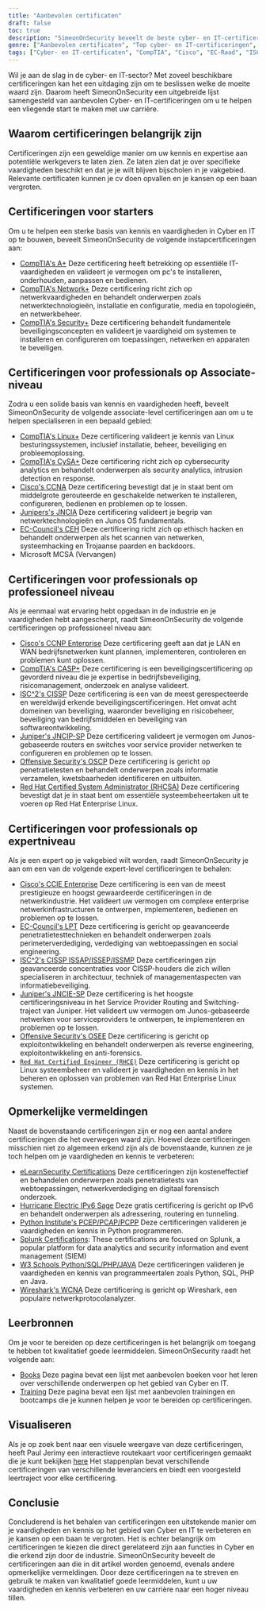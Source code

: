 ```yaml
---
title: "Aanbevolen certificaten"
draft: false
toc: true
description: "SimeonOnSecurity beveelt de beste cyber- en IT-certificeringen aan voor mensen die een baan zoeken. De lijst bevat certificeringen van CompTIA, Cisco, EC-Council, ISC2, Juniper, Microsoft en Offensive Security, met verschillende expertiseniveaus - Entry, Associate, Professional en Expert. Alle genoemde certificeringen zijn direct gerelateerd aan functies in Cyber en zullen de kandidaat veel voordeel opleveren. Bekijk de interactieve routekaart voor certificeringen voor een visuele weergave. Leermiddelen zoals boeken en training zijn ook beschikbaar."
genre: ["Aanbevolen certificaten", "Top cyber- en IT-certificeringen", "Beste certificaten voor werkzoekenden", "SimeonOnSecurity Certificeringsaanbevelingen", "CompTIA-certificeringen", "Cisco-certificeringen", "EC-Raad certificeringen", "ISC2-Certificeringen", "Juniper-certificeringen", "Microsoft-certificeringen"]
tags: ["Cyber- en IT-certificaten", "CompTIA", "Cisco", "EC-Raad", "ISC2", "Juniper", "Microsoft", "Offensieve beveiliging", "professionals op instapniveau", "Cybervaardigheden", "Beveiliging", "Linux", "CySA", "CCNA", "JNCIA", "CEH", "MCSA", "CCNP Onderneming", "CASP", "CISSP", "JNCIP-SP", "OSCP", "RHCSA", "aanbevelingen", "boeken", "opleiding", "interactief stappenplan voor certificering", "netwerken", "ethisch hacken", "penetratietesten", "systeembeheer", "IPv6"]
---
```

 Wil je aan de slag in de cyber- en IT-sector? Met zoveel beschikbare certificeringen kan het een uitdaging zijn om te beslissen welke de moeite waard zijn. Daarom heeft SimeonOnSecurity een uitgebreide lijst samengesteld van aanbevolen Cyber- en IT-certificeringen om u te helpen een vliegende start te maken met uw carrière.

## Waarom certificeringen belangrijk zijn

Certificeringen zijn een geweldige manier om uw kennis en expertise aan potentiële werkgevers te laten zien. Ze laten zien dat je over specifieke vaardigheden beschikt en dat je je wilt blijven bijscholen in je vakgebied. Relevante certificaten kunnen je cv doen opvallen en je kansen op een baan vergroten.

## Certificeringen voor starters

Om u te helpen een sterke basis van kennis en vaardigheden in Cyber en IT op te bouwen, beveelt SimeonOnSecurity de volgende instapcertificeringen aan:

- [CompTIA's A+](https://www.comptia.org/certifications/a) Deze certificering heeft betrekking op essentiële IT-vaardigheden en valideert je vermogen om pc's te installeren, onderhouden, aanpassen en bedienen.
- [CompTIA's Network+](https://www.comptia.org/certifications/network) Deze certificering richt zich op netwerkvaardigheden en behandelt onderwerpen zoals netwerktechnologieën, installatie en configuratie, media en topologieën, en netwerkbeheer.
- [CompTIA's Security+](https://www.comptia.org/certifications/security) Deze certificering behandelt fundamentele beveiligingsconcepten en valideert je vaardigheid om systemen te installeren en configureren om toepassingen, netwerken en apparaten te beveiligen.

## Certificeringen voor professionals op Associate-niveau

Zodra u een solide basis van kennis en vaardigheden heeft, beveelt SimeonOnSecurity de volgende associate-level certificeringen aan om u te helpen specialiseren in een bepaald gebied:

- [CompTIA's Linux+](https://www.comptia.org/certifications/linux) Deze certificering valideert je kennis van Linux besturingssystemen, inclusief installatie, beheer, beveiliging en probleemoplossing.
- [CompTIA's CySA+](https://www.comptia.org/certifications/cybersecurity-analyst) Deze certificering richt zich op cybersecurity analytics en behandelt onderwerpen als security analytics, intrusion detection en response.
- [Cisco's CCNA](https://www.cisco.com/c/en/us/training-events/training-certifications/certifications/associate/ccna.html) Deze certificering bevestigt dat je in staat bent om middelgrote gerouteerde en geschakelde netwerken te installeren, configureren, bedienen en problemen op te lossen.
- [Junipers's JNCIA](https://www.juniper.net/us/en/training/certification/certification-tracks/sp-routing-switching-track?tab=jnciajunos) Deze certificering valideert je begrip van netwerktechnologieën en Junos OS fundamentals.
- [EC-Council's CEH](https://www.eccouncil.org/programs/certified-ethical-hacker-ceh/) Deze certificering richt zich op ethisch hacken en behandelt onderwerpen als het scannen van netwerken, systeemhacking en Trojaanse paarden en backdoors.
- Microsoft MCSA (Vervangen)

## Certificeringen voor professionals op professioneel niveau

Als je eenmaal wat ervaring hebt opgedaan in de industrie en je vaardigheden hebt aangescherpt, raadt SimeonOnSecurity de volgende certificeringen op professioneel niveau aan:

- [Cisco's CCNP Enterprise](https://www.cisco.com/c/en/us/training-events/training-certifications/certifications/professional/ccnp-enterprise.html) Deze certificering geeft aan dat je LAN en WAN bedrijfsnetwerken kunt plannen, implementeren, controleren en problemen kunt oplossen.
- [CompTIA's CASP+](https://www.comptia.org/certifications/comptia-advanced-security-practitioner) Deze certificering is een beveiligingscertificering op gevorderd niveau die je expertise in bedrijfsbeveiliging, risicomanagement, onderzoek en analyse valideert.
- [ISC^2's CISSP](https://www.isc2.org/Certifications/CISSP#) Deze certificering is een van de meest gerespecteerde en wereldwijd erkende beveiligingscertificeringen. Het omvat acht domeinen van beveiliging, waaronder beveiliging en risicobeheer, beveiliging van bedrijfsmiddelen en beveiliging van softwareontwikkeling.
- [Juniper's JNCIP-SP](https://www.juniper.net/us/en/training/certification/certification-tracks/sp-routing-switching-track?tab=jncip-sp) Deze certificering valideert je vermogen om Junos-gebaseerde routers en switches voor service provider netwerken te configureren en problemen op te lossen.
- [Offensive Security's OSCP](https://www.offensive-security.com/pwk-oscp/) Deze certificering is gericht op penetratietesten en behandelt onderwerpen zoals informatie verzamelen, kwetsbaarheden identificeren en uitbuiten.
- [Red Hat Certified System Administrator (RHCSA)](https://www.redhat.com/en/services/certification/rhcsa) Deze certificering bevestigt dat je in staat bent om essentiële systeembeheertaken uit te voeren op Red Hat Enterprise Linux.

## Certificeringen voor professionals op expertniveau

Als je een expert op je vakgebied wilt worden, raadt SimeonOnSecurity je aan om een van de volgende expert-level certificeringen te behalen:

- [Cisco's CCIE Enterprise](https://www.cisco.com/c/en/us/training-events/training-certifications/certifications/expert/ccie-enterprise-infrastructure.html) Deze certificering is een van de meest prestigieuze en hoogst gewaardeerde certificeringen in de netwerkindustrie. Het valideert uw vermogen om complexe enterprise netwerkinfrastructuren te ontwerpen, implementeren, bedienen en problemen op te lossen.
- [EC-Council's LPT](https://www.eccouncil.org/programs/licensed-penetration-tester-lpt-master/) Deze certificering is gericht op geavanceerde penetratietesttechnieken en behandelt onderwerpen zoals perimeterverdediging, verdediging van webtoepassingen en social engineering.
- [ISC^2's CISSP ISSAP/ISSEP/ISSMP](https://www.isc2.org/Certifications/CISSP-Concentrations) Deze certificeringen zijn geavanceerde concentraties voor CISSP-houders die zich willen specialiseren in architectuur, techniek of managementaspecten van informatiebeveiliging.
- [Juniper's JNCIE-SP](https://www.juniper.net/us/en/training/certification/certification-tracks/sp-routing-switching-track?tab=jnciesp) Deze certificering is het hoogste certificeringsniveau in het Service Provider Routing and Switching-traject van Juniper. Het valideert uw vermogen om Junos-gebaseerde netwerken voor serviceproviders te ontwerpen, te implementeren en problemen op te lossen.
- [Offensive Security's OSEE](https://www.offensive-security.com/awe-osee/) Deze certificering is gericht op exploitontwikkeling en behandelt onderwerpen als reverse engineering, exploitontwikkeling en anti-forensics.
- [`Red Hat Certified Engineer (RHCE)`](https://www.redhat.com/en/services/certification/rhce) Deze certificering is gericht op Linux systeembeheer en valideert je vaardigheden en kennis in het beheren en oplossen van problemen van Red Hat Enterprise Linux systemen.

## Opmerkelijke vermeldingen

Naast de bovenstaande certificeringen zijn er nog een aantal andere certificeringen die het overwegen waard zijn. Hoewel deze certificeringen misschien niet zo algemeen erkend zijn als de bovenstaande, kunnen ze je toch helpen om je vaardigheden en kennis te verbeteren:

- [eLearnSecurity Certifications](https://elearnsecurity.com/) Deze certificeringen zijn kosteneffectief en behandelen onderwerpen zoals penetratietests van webtoepassingen, netwerkverdediging en digitaal forensisch onderzoek.
- [Hurricane Electric IPv6 Sage](https://ipv6.he.net/certification/) Deze gratis certificering is gericht op IPv6 en behandelt onderwerpen als adressering, routering en tunneling.
- [Python Institute's PCEP/PCAP/PCPP](https://pythoninstitute.org/certification/) Deze certificeringen valideren je vaardigheden en kennis in Python programmeren.
- [Splunk Certifications](https://www.splunk.com/en_us/training.html): These certifications are focused on Splunk, a popular platform for data analytics and security information and event management (SIEM)
- [W3 Schools Python/SQL/PHP/JAVA](https://www.w3schools.com/CERT/default.asp) Deze certificeringen valideren je vaardigheden en kennis van programmeertalen zoals Python, SQL, PHP en Java.
- [Wireshark's WCNA](https://www.wcnacertification.com/) Deze certificering is gericht op Wireshark, een populaire netwerkprotocolanalyzer.

## Leerbronnen

Om je voor te bereiden op deze certificeringen is het belangrijk om toegang te hebben tot kwalitatief goede leermiddelen. SimeonOnSecurity raadt het volgende aan:

- [Books](https://simeononsecurity.ch/recommendations/books/) Deze pagina bevat een lijst met aanbevolen boeken voor het leren over verschillende onderwerpen op het gebied van Cyber en IT.
- [Training](https://simeononsecurity.ch/recommendations/learning_resources/) Deze pagina bevat een lijst met aanbevolen trainingen en bootcamps die je kunnen helpen je voor te bereiden op certificeringen.

## Visualiseren

Als je op zoek bent naar een visuele weergave van deze certificeringen, heeft Paul Jerimy een interactieve routekaart voor certificeringen gemaakt die je kunt bekijken [here](https://pauljerimy.com/security-certification-roadmap/) Het stappenplan bevat verschillende certificeringen van verschillende leveranciers en biedt een voorgesteld leertraject voor elke certificering.

## Conclusie

Concluderend is het behalen van certificeringen een uitstekende manier om je vaardigheden en kennis op het gebied van Cyber en IT te verbeteren en je kansen op een baan te vergroten. Het is echter belangrijk om certificeringen te kiezen die direct gerelateerd zijn aan functies in Cyber en die erkend zijn door de industrie. SimeonOnSecurity beveelt de certificeringen aan die in dit artikel worden genoemd, evenals andere opmerkelijke vermeldingen. Door deze certificeringen na te streven en gebruik te maken van kwalitatief goede leermiddelen, kunt u uw vaardigheden en kennis verbeteren en uw carrière naar een hoger niveau tillen.
